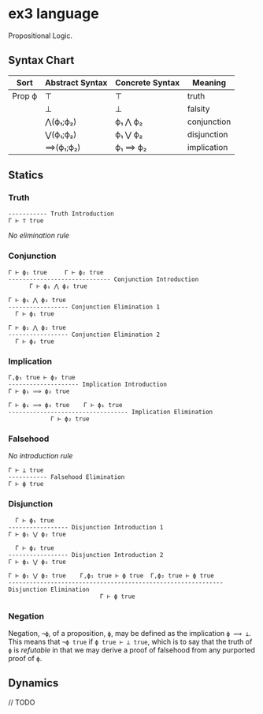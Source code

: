 # ex3 language

Propositional Logic.

## Syntax Chart

| Sort       | Abstract Syntax | Concrete Syntax | Meaning
| ---------- | --------------- | --------------- | -----------
| Prop ϕ     | ⊤               | ⊤              | truth
|            | ⊥               | ⊥              | falsity
|            | ⋀(ϕ₁;ϕ₂)       | ϕ₁ ⋀ ϕ₂        | conjunction
|            | ⋁(ϕ₁;ϕ₂)       | ϕ₁ ⋁ ϕ₂        | disjunction
|            | ⟹(ϕ₁;ϕ₂)      | ϕ₁ ⟹ ϕ₂      | implication

## Statics

### Truth

```
----------- Truth Introduction
Γ ⊢ ⊤ true
```

_No elimination rule_

### Conjunction

```
Γ ⊢ ϕ₁ true     Γ ⊢ ϕ₂ true
----------------------------- Conjunction Introduction
      Γ ⊢ ϕ₁ ⋀ ϕ₂ true
```
```
Γ ⊢ ϕ₁ ⋀ ϕ₂ true
----------------- Conjunction Elimination 1
  Γ ⊢ ϕ₁ true
```
```
Γ ⊢ ϕ₁ ⋀ ϕ₂ true
----------------- Conjunction Elimination 2
  Γ ⊢ ϕ₂ true
```

### Implication

```
Γ,ϕ₁ true ⊢ ϕ₂ true
-------------------- Implication Introduction
Γ ⊢ ϕ₁ ⟹ ϕ₂ true
```
```
Γ ⊢ ϕ₁ ⟹ ϕ₂ true    Γ ⊢ ϕ₁ true
---------------------------------- Implication Elimination
            Γ ⊢ ϕ₂ true
```

### Falsehood

_No introduction rule_

```
Γ ⊢ ⊥ true
----------- Falsehood Elimination
Γ ⊢ ϕ true
```

### Disjunction

```
  Γ ⊢ ϕ₁ true
----------------- Disjunction Introduction 1
Γ ⊢ ϕ₁ ⋁ ϕ₂ true
```
```
  Γ ⊢ ϕ₂ true
----------------- Disjunction Introduction 2
Γ ⊢ ϕ₁ ⋁ ϕ₂ true
```
```
Γ ⊢ ϕ₁ ⋁ ϕ₂ true    Γ,ϕ₁ true ⊢ ϕ true  Γ,ϕ₂ true ⊢ ϕ true
------------------------------------------------------------- Disjunction Elimination
                          Γ ⊢ ϕ true
```

### Negation

Negation, `¬ϕ`, of a proposition, `ϕ`, may be defined as the implication `ϕ ⟹ ⊥`. This means that `¬ϕ true` if `ϕ true ⊢ ⊥ true`, which is to say that the truth of `ϕ` is _refutable_ in that we may derive a proof of falsehood from any purported proof of `ϕ`.

## Dynamics

// TODO
